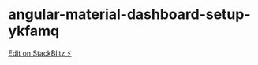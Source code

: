 # angular-material-dashboard-setup-ykfamq

[Edit on StackBlitz ⚡️](https://stackblitz.com/edit/angular-material-dashboard-setup-ykfamq)